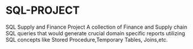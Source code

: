 # SQL-PROJECT
SQL Supply and Finance Project
A collection of Finance and Supply chain SQL queries that would generate crucial domain specific reports utilizing SQL concepts like Stored Procedure,Temporary Tables, Joins,etc.
